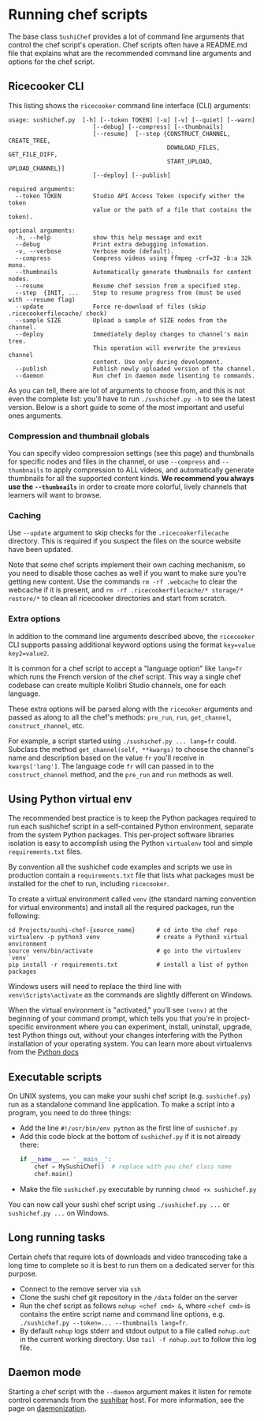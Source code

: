 Running chef scripts
====================
The base class `SushiChef` provides a lot of command line arguments that control
the chef script's operation. Chef scripts often have a README.md file that explains
what are the recommended command line arguments and options for the chef script.


Ricecooker CLI
--------------
This listing shows the `ricecooker` command line interface (CLI) arguments:

    usage: sushichef.py  [-h] [--token TOKEN] [-u] [-v] [--quiet] [--warn]
                            [--debug] [--compress] [--thumbnails]
                            [--resume]  [--step {CONSTRUCT_CHANNEL, CREATE_TREE,
                                                 DOWNLOAD_FILES, GET_FILE_DIFF,
                                                 START_UPLOAD, UPLOAD_CHANNEL}]
                            [--deploy] [--publish]

    required arguments:
      --token TOKEN         Studio API Access Token (specify wither the token
                            value or the path of a file that contains the token).

    optional arguments:
      -h, --help            show this help message and exit
      --debug               Print extra debugging infomation.
      -v, --verbose         Verbose mode (default).
      --compress            Compress videos using ffmpeg -crf=32 -b:a 32k mono.
      --thumbnails          Automatically generate thumbnails for content nodes.
      --resume              Resume chef session from a specified step.
      --step  {INIT, ...    Step to resume progress from (must be used with --resume flag)
      --update              Force re-download of files (skip .ricecookerfilecache/ check)
      --sample SIZE         Upload a sample of SIZE nodes from the channel.
      --deploy              Immediately deploy changes to channel's main tree.
                            This operation will overwrite the previous channel
                            content. Use only during development.
      --publish             Publish newly uploaded version of the channel.
      --daemon              Run chef in daemon mode lisenting to commands.

As you can tell, there are lot of arguments to choose from, and this is not even
the complete list: you'll have to run `./sushichef.py -h` to see the latest version.
Below is a short guide to some of the most important and useful ones arguments.


### Compression and thumbnail globals
You can specify video compression settings (see this page) and thumbnails for
specific nodes and files in the channel, or use `--compress` and `--thumbnails`
to apply compression to ALL videos, and automatically generate thumbnails for
all the supported content kinds. **We recommend you always use the `--thumbnails`**
in order to create more colorful, lively channels that learners will want to browse.


### Caching
Use `--update` argument to skip checks for the `.ricecookerfilecache` directory.
This is required if you suspect the files on the source website have been updated.

Note that some chef scripts implement their own caching mechanism, so you need
to disable those caches as well if you want to make sure you're getting new content.
Use the commands `rm -rf .webcache` to clear the webcache if it is present,
and `rm -rf .ricecookerfilecache/* storage/* restore/*` to clean all ricecooker
directories and start from scratch.



### Extra options
In addition to the command line arguments described above, the `ricecooker` CLI
supports passing additional keyword options using the format `key=value key2=value2`.

It is common for a chef script to accept a "language option" like `lang=fr` which
runs the French version of the chef script. This way a single chef codebase can
create multiple Kolibri Studio channels, one for each language.

These extra options will be parsed along with the `riceooker` arguments and
passed as along to all the chef's methods: `pre_run`, `run`, `get_channel`,
`construct_channel`, etc.

For example, a script started using `./sushichef.py ... lang=fr` could.
Subclass the method `get_channel(self, **kwargs)` to choose the channel's
name and description based on the value `fr` you'll receive in `kwargs['lang']`.
The language code `fr` will can passed in to the `construct_channel` method,
and the `pre_run` and `run` methods as well.




Using Python virtual env
------------------------
The recommended best practice is to keep the Python packages required to run each
sushichef script in a self-contained Python environment, separate from the system
Python packages. This per-project software libraries isolation is easy to accomplish
using the Python `virtualenv` tool and simple `requirements.txt` files.

By convention all the sushichef code examples and scripts we use in production
contain a `requirements.txt` file that lists what packages must be installed for
the chef to run, including `ricecooker`.

To create a virtual environment called `venv` (the standard naming convention for
virtual environments) and install all the required packages, run the following:

    cd Projects/sushi-chef-{source_name}      # cd into the chef repo
    virtualenv -p python3 venv                # create a Python3 virtual environment
    source venv/bin/activate                  # go into the virtualenv `venv`
    pip install -r requirements.txt           # install a list of python packages

Windows users will need to replace the third line with `venv\Scripts\activate` as
the commands are slightly different on Windows.

When the virtual environment is "activated," you'll see `(venv)` at the beginning
of your command prompt, which tells you that you're in project-specific environment
where you can experiment, install, uninstall, upgrade, test Python things out,
without your changes interfering with the Python installation of your operating system.
You can learn more about virtualenvs from the [Python docs](https://docs.python-guide.org/dev/virtualenvs/#lower-level-virtualenv)




Executable scripts
------------------
On UNIX systems, you can make your sushi chef script (e.g. `sushichef.py`) run as a
standalone command line application. To make a script into a program, you need to do three things:

  - Add the line `#!/usr/bin/env python` as the first line of `sushichef.py`
  - Add this code block at the bottom of `sushichef.py` if it is not already there:
    ```python
    if __name__ == '__main__':
        chef = MySushiChef()  # replace with you chef class name
        chef.main()
    ```
  - Make the file `sushichef.py` executable by running `chmod +x sushichef.py`

You can now call your sushi chef script using `./sushichef.py ...`
or `sushichef.py ...` on Windows.


Long running tasks
------------------
Certain chefs that require lots of downloads and video transcoding take a long
time to complete so it is best to run them on a dedicated server for this purpose.
  - Connect to the remove server via `ssh`
  - Clone the sushi chef git repository in the `/data` folder on the server
  - Run the chef script as follows `nohup <chef cmd> &`, where `<chef cmd>`
    is contains the entire script name and command line options,
    e.g. `./sushichef.py --token=... --thumbnails lang=fr`.
  - By default `nohup` logs stderr and stdout output to a file called `nohup.out`
    in the current working directory. Use `tail -f nohup.out` to follow this log file.


Daemon mode
-----------
Starting a chef script with the `--daemon` argument makes it listen for remote
control commands from the [sushibar](https://sushibar.learningequality.org/) host.
For more information, see the page on [daemonization](developer/daemonization).


